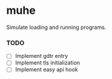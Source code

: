 # muhe
Simulate loading and running programs.

### TODO

- [ ] Implement gdtr entry
- [ ] Implement tls initialization
- [ ] Implement easy api hook